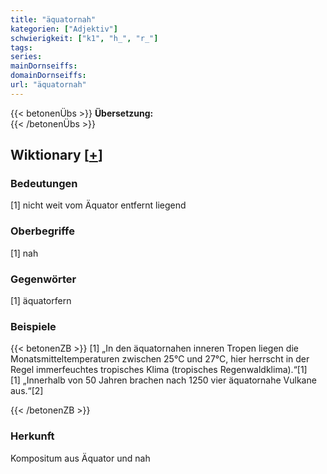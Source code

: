 ```yaml
---
title: "äquatornah"
kategorien: ["Adjektiv"]
schwierigkeit: ["k1", "h_", "r_"]
tags:
series:
mainDornseiffs:
domainDornseiffs:
url: "äquatornah"
---
```


{{< betonenÜbs >}}
**Übersetzung:**  
{{< /betonenÜbs >}}

## Wiktionary [[+](https://de.wiktionary.org/wiki/äquatornah)]

### Bedeutungen
[1] nicht weit vom Äquator entfernt liegend  

### Oberbegriffe
[1] nah  

### Gegenwörter
[1] äquatorfern  

### Beispiele
{{< betonenZB >}}
[1] „In den äquatornahen inneren Tropen liegen die Monatsmitteltemperaturen zwischen 25°C und 27°C, hier herrscht in der Regel immerfeuchtes tropisches Klima (tropisches Regenwaldklima).“[1]  
[1] „Innerhalb von 50 Jahren brachen nach 1250 vier äquatornahe Vulkane aus.“[2]  

{{< /betonenZB >}}
### Herkunft
Kompositum aus Äquator und nah  


